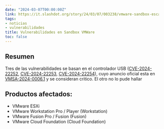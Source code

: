 ```yaml
---
date: "2024-03-07T00:00:00Z"
link: https://it.slashdot.org/story/24/03/07/003238/vmware-sandbox-escape-bugs-are-so-critical-patches-are-released-for-end-of-life-products
tags:
- noticias
- vulnerabilidades
title: Vulnerabilidades en Sandbox VMWare
toc: false
---
```


## Resumen
Tres de las vulnerabilidades se basan en el controlador USB ([CVE-2024-22252](https://nvd.nist.gov/vuln/detail/CVE-2024-22252), [CVE-2024-22253](https://nvd.nist.gov/vuln/detail/CVE-2024-22253), [CVE-2024-22254](https://nvd.nist.gov/vuln/detail/CVE-2024-22254)), cuyo anuncio oficial esta en [VMSA-2024-0006.1](https://www.vmware.com/security/advisories/VMSA-2024-0006.html) y se consideran critico. El otro no lo pude hallar

## Productos afectados:
* VMware ESXi
* VMware Workstation Pro / Player (Workstation)
* VMware Fusion Pro / Fusion (Fusion)
* VMware Cloud Foundation (Cloud Foundation)
